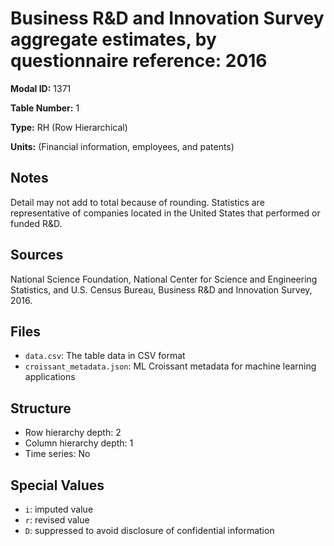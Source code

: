 # Business R&D and Innovation Survey aggregate estimates, by questionnaire reference: 2016

**Modal ID:** 1371

**Table Number:** 1

**Type:** RH (Row Hierarchical)

**Units:** (Financial information, employees, and patents)

## Notes

Detail may not add to total because of rounding. Statistics are representative of companies located in the United States that performed or funded R&D.

## Sources

National Science Foundation, National Center for Science and Engineering Statistics, and U.S. Census Bureau, Business R&D and Innovation Survey, 2016.

## Files

- `data.csv`: The table data in CSV format
- `croissant_metadata.json`: ML Croissant metadata for machine learning applications

## Structure

- Row hierarchy depth: 2
- Column hierarchy depth: 1
- Time series: No

## Special Values

- `i`: imputed value
- `r`: revised value
- `D`: suppressed to avoid disclosure of confidential information

